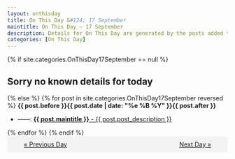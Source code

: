 ```yaml
---
layout: onthisday
title: On This Day &#124; 17 September
maintitle: On This Day — 17 September
description: Details for On This Day are generated by the posts added to the website so the content is subject to changes/updates over time.
categories: [On This Day]
---
```


{% if site.categories.OnThisDay17September == null %}
<h2>Sorry no known details for today</h2>
{% else %}
{% for post in site.categories.OnThisDay17September reversed %}
<strong>{{ post.before }}{{ post.date | date: "%e %B %Y" }}{{ post.after }}</strong>
<ul>
<li> ——: <a class="{{ post.class }}" href="{{ post.url }}"><strong>{{ post.maintitle }}</strong> - {{ post.post_description }}</a></li>
</ul>
{% endfor %}
{% endif %}
<br />
<div style="background-color: #f3f3f3; padding: 10px; border-radius: 5px; text-align: center; display: flex; justify-content: space-evenly;">
<a href="/onthisday/09/09-16">« Previous Day</a>
<span style="visibility:hidden;">[ Visit Leap Year February 29 ]</span>
<a href="/onthisday/09/09-18">Next Day »</a>
</div>
